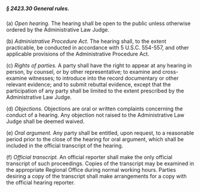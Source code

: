 ##### § 2423.30 General rules. #####

(a) *Open hearing.* The hearing shall be open to the public unless otherwise ordered by the Administrative Law Judge.

(b) *Administrative Procedure Act.* The hearing shall, to the extent practicable, be conducted in accordance with 5 U.S.C. 554-557, and other applicable provisions of the Administrative Procedure Act.

(c) *Rights of parties.* A party shall have the right to appear at any hearing in person, by counsel, or by other representative; to examine and cross-examine witnesses; to introduce into the record documentary or other relevant evidence; and to submit rebuttal evidence, except that the participation of any party shall be limited to the extent prescribed by the Administrative Law Judge.

(d) *Objections.* Objections are oral or written complaints concerning the conduct of a hearing. Any objection not raised to the Administrative Law Judge shall be deemed waived.

(e) *Oral argument.* Any party shall be entitled, upon request, to a reasonable period prior to the close of the hearing for oral argument, which shall be included in the official transcript of the hearing.

(f) *Official transcript.* An official reporter shall make the only official transcript of such proceedings. Copies of the transcript may be examined in the appropriate Regional Office during normal working hours. Parties desiring a copy of the transcript shall make arrangements for a copy with the official hearing reporter.